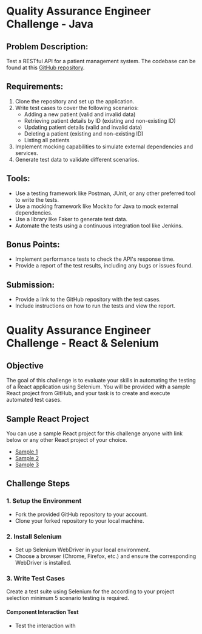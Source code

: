 # Quality Assurance Engineer Challenge - Java

## Problem Description:
Test a RESTful API for a patient management system. The codebase can be found at this [GitHub repository](URL).

## Requirements:
1. Clone the repository and set up the application.
2. Write test cases to cover the following scenarios:
    - Adding a new patient (valid and invalid data)
    - Retrieving patient details by ID (existing and non-existing ID)
    - Updating patient details (valid and invalid data)
    - Deleting a patient (existing and non-existing ID)
    - Listing all patients
3. Implement mocking capabilities to simulate external dependencies and services.
4. Generate test data to validate different scenarios.

## Tools:
- Use a testing framework like Postman, JUnit, or any other preferred tool to write the tests.
- Use a mocking framework like Mockito for Java to mock external dependencies.
- Use a library like Faker to generate test data.
- Automate the tests using a continuous integration tool like Jenkins.

## Bonus Points:
- Implement performance tests to check the API's response time.
- Provide a report of the test results, including any bugs or issues found.

## Submission:
- Provide a link to the GitHub repository with the test cases.
- Include instructions on how to run the tests and view the report.

# Quality Assurance Engineer Challenge - React & Selenium

## Objective
The goal of this challenge is to evaluate your skills in automating the testing of a React application using Selenium. You will be provided with a sample React project from GitHub, and your task is to create and execute automated test cases.

## Sample React Project
You can use a sample React project for this challenge anyone with link below or any other React project of your choice.
* [Sample 1](https://github.com/GermaVinsmoke/bmi-calculator)
* [Sample 2](https://github.com/Rhymond/product-compare-react)
* [Sample 3](https://github.com/samhoooo/shopping-cart)

## Challenge Steps

### 1. Setup the Environment
- Fork the provided GitHub repository to your account.
- Clone your forked repository to your local machine.

### 2. Install Selenium
- Set up Selenium WebDriver in your local environment.
- Choose a browser (Chrome, Firefox, etc.) and ensure the corresponding WebDriver is installed.

### 3. Write Test Cases
Create a test suite using Selenium for the according to your project selection minimum 5 scenario testing is required.

#### Component Interaction Test
- Test the interaction with
